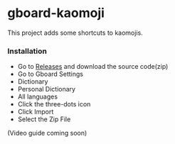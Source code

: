 # gboard-kaomoji

This project adds some shortcuts to kaomojis.

### Installation

- Go to [Releases](https://www.github.com/prango71/gboard-kaomoji/releases/latest) and download the source code(zip)
- Go to Gboard Settings
- Dictionary
- Personal Dictionary
- All languages
- Click the three-dots icon
- Click Import
- Select the Zip File 

(Video guide coming soon)



